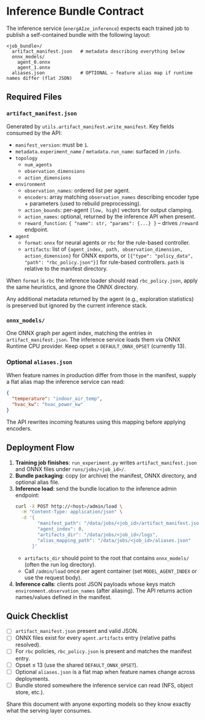 # Inference Bundle Contract

The inference service (`energAIze_inference`) expects each trained job to publish a self-contained bundle with the following layout:

```
<job_bundle>/
  artifact_manifest.json   # metadata describing everything below
  onnx_models/
    agent_0.onnx
    agent_1.onnx
  aliases.json             # OPTIONAL – feature alias map if runtime names differ (flat JSON)
```

## Required Files

### `artifact_manifest.json`
Generated by `utils.artifact_manifest.write_manifest`. Key fields consumed by the API:

- `manifest_version`: must be `1`.
- `metadata.experiment_name` / `metadata.run_name`: surfaced in `/info`.
- `topology`
  - `num_agents`
  - `observation_dimensions`
  - `action_dimensions`
- `environment`
  - `observation_names`: ordered list per agent.
  - `encoders`: array matching `observation_names` describing encoder type + parameters (used to rebuild preprocessing).
  - `action_bounds`: per-agent `[low, high]` vectors for output clamping.
  - `action_names`: optional, returned by the inference API when present.
  - `reward_function`: `{ "name": str, "params": {...} }` – drives `/reward` endpoint.
- `agent`
  - `format`: `onnx` for neural agents or `rbc` for the rule-based controller.
  - `artifacts`: list of `{agent_index, path, observation_dimension, action_dimension}` for ONNX exports, or `[{"type": "policy_data", "path": "rbc_policy.json"}]` for rule-based controllers. `path` is relative to the manifest directory.

When `format` is `rbc` the inference loader should read `rbc_policy.json`, apply the same heuristics, and ignore the ONNX directory.

Any additional metadata returned by the agent (e.g., exploration statistics) is preserved but ignored by the current inference stack.

### `onnx_models/`
One ONNX graph per agent index, matching the entries in `artifact_manifest.json`. The inference service loads them via ONNX Runtime CPU provider. Keep opset ≤ `DEFAULT_ONNX_OPSET` (currently 13).

### Optional `aliases.json`
When feature names in production differ from those in the manifest, supply a flat alias map the inference service can read:

```json
{
  "temperature": "indoor_air_temp",
  "hvac_kw": "hvac_power_kw"
}
```

The API rewrites incoming features using this mapping before applying encoders.

## Deployment Flow

1. **Training job finishes**: `run_experiment.py` writes `artifact_manifest.json` and ONNX files under `runs/jobs/<job_id>/`.
2. **Bundle packaging**: copy (or archive) the manifest, ONNX directory, and optional alias file.
3. **Inference load**: send the bundle location to the inference admin endpoint:
   ```bash
   curl -X POST http://<host>/admin/load \
     -H "Content-Type: application/json" \
     -d '{
           "manifest_path": "/data/jobs/<job_id>/artifact_manifest.json",
           "agent_index": 0,
           "artifacts_dir": "/data/jobs/<job_id>/logs",
           "alias_mapping_path": "/data/jobs/<job_id>/aliases.json"
         }'
   ```
   - `artifacts_dir` should point to the root that contains `onnx_models/` (often the run log directory).
   - Call `/admin/load` once per agent container (set `MODEL_AGENT_INDEX` or use the request body).
4. **Inference calls**: clients post JSON payloads whose keys match `environment.observation_names` (after aliasing). The API returns action names/values defined in the manifest.

## Quick Checklist

- [ ] `artifact_manifest.json` present and valid JSON.
- [ ] ONNX files exist for every `agent.artifacts` entry (relative paths resolved).
- [ ] For `rbc` policies, `rbc_policy.json` is present and matches the manifest entry.
- [ ] Opset ≤ 13 (use the shared `DEFAULT_ONNX_OPSET`).
- [ ] Optional `aliases.json` is a flat map when feature names change across deployments.
- [ ] Bundle stored somewhere the inference service can read (NFS, object store, etc.).

Share this document with anyone exporting models so they know exactly what the serving layer consumes.
